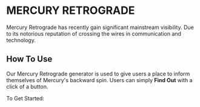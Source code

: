 # MERCURY RETROGRADE

Mercury Retrograde has recently gain significant mainstream visibility.  Due to its notorious reputation of crossing the wires in communication and technology. 

## How To Use
Our Mercury Retrograde generator is used to give users a place to inform themselves of Mercury's backward spin.  Users can simply **Find Out** with a click of a button.



To Get Started:

